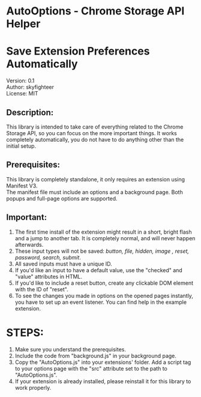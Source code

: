 # AutoOptions - Chrome Storage API Helper
# Save Extension Preferences Automatically
Version: 0.1  
Author: skyfighteer  
License: MIT  

## Description:
This library is intended to take care of everything related to the Chrome Storage API, so you can focus on the more important things. It works completely automatically, you do not have to do anything other than the initial setup.

## Prerequisites:
This library is completely standalone, it only requires an extension using Manifest V3.  
The manifest file must include an options and a background page. Both popups and full-page options are supported.  

## Important:
1. The first time install of the extension might result in a short, bright flash and a jump to another tab. It is completely normal, and will never happen afterwards.
2. These input types will not be saved: *button, file, hidden, image , reset, password, search, submit*.
3. All saved inputs must have a unique ID.
4. If you'd like an input to have a default value, use the "checked" and "value" attributes in HTML.
5. If you'd like to include a reset button, create any clickable DOM element with the ID of "reset".
6. To see the changes you made in options on the opened pages instantly, you have to set up an event listener. You can find help in the example extension.

# STEPS:
1. Make sure you understand the prerequisites.
2. Include the code from "background.js" in your background page.
3. Copy the "AutoOptions.js" into your extensions' folder. Add a script tag to your options page with the "src" attribute set to the path to "AutoOptions.js".
4. If your extension is already installed, please reinstall it for this library to work properly.
